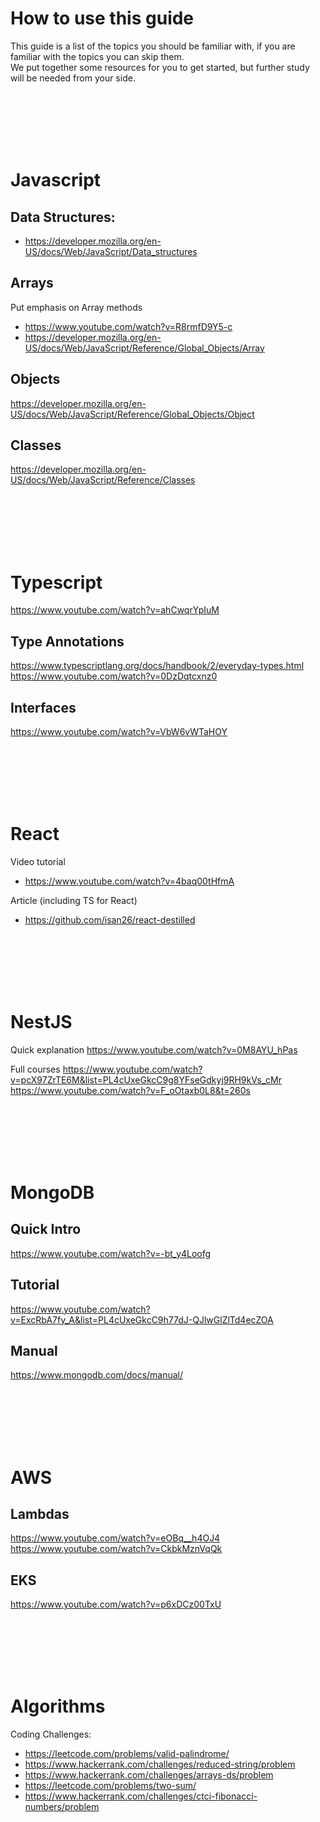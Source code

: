 # How to use this guide
This guide is a list of the topics you should be familiar with, if you are familiar with the topics you can skip them.
<br>
We put together some resources for you to get started, but further study will be needed from your side.

<br>
<br>
<br>
<br>
<br>


# Javascript
## Data Structures:
- https://developer.mozilla.org/en-US/docs/Web/JavaScript/Data_structures


## Arrays 
Put emphasis on Array methods
- https://www.youtube.com/watch?v=R8rmfD9Y5-c
- https://developer.mozilla.org/en-US/docs/Web/JavaScript/Reference/Global_Objects/Array

## Objects
https://developer.mozilla.org/en-US/docs/Web/JavaScript/Reference/Global_Objects/Object

## Classes
https://developer.mozilla.org/en-US/docs/Web/JavaScript/Reference/Classes


<br>
<br>
<br>
<br>
<br>

# Typescript
https://www.youtube.com/watch?v=ahCwqrYpIuM
## Type Annotations
https://www.typescriptlang.org/docs/handbook/2/everyday-types.html
https://www.youtube.com/watch?v=0DzDqtcxnz0

## Interfaces
https://www.youtube.com/watch?v=VbW6vWTaHOY


<br>
<br>
<br>
<br>
<br>

# React
Video tutorial
- https://www.youtube.com/watch?v=4baq00tHfmA

Article (including TS for React)
- https://github.com/isan26/react-destilled

<br>
<br>
<br>
<br>
<br>

# NestJS
Quick explanation
https://www.youtube.com/watch?v=0M8AYU_hPas


Full courses
https://www.youtube.com/watch?v=pcX97ZrTE6M&list=PL4cUxeGkcC9g8YFseGdkyj9RH9kVs_cMr
https://www.youtube.com/watch?v=F_oOtaxb0L8&t=260s

<br>
<br>
<br>
<br>
<br>

# MongoDB
## Quick Intro
https://www.youtube.com/watch?v=-bt_y4Loofg

## Tutorial 
https://www.youtube.com/watch?v=ExcRbA7fy_A&list=PL4cUxeGkcC9h77dJ-QJlwGlZlTd4ecZOA

## Manual
https://www.mongodb.com/docs/manual/

<br>
<br>
<br>
<br>
<br>

# AWS

## Lambdas
https://www.youtube.com/watch?v=eOBq__h4OJ4
https://www.youtube.com/watch?v=CkbkMznVqQk

## EKS
https://www.youtube.com/watch?v=p6xDCz00TxU

<br>
<br>
<br>
<br>
<br>

# Algorithms
Coding Challenges:
- https://leetcode.com/problems/valid-palindrome/
- https://www.hackerrank.com/challenges/reduced-string/problem
- https://www.hackerrank.com/challenges/arrays-ds/problem
- https://leetcode.com/problems/two-sum/
- https://www.hackerrank.com/challenges/ctci-fibonacci-numbers/problem
